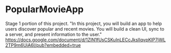 # PopularMovieApp

Stage 1 portion of this project.
"In this project, you will build an app to help users discover popular and recent movies. You will build a clean UI, 
sync to a server, and present information to the user."
https://docs.google.com/document/d/1ZlN1fUsCSKuInLECcJkslIqvpKlP7jWL2TP9m6UiA6I/pub?embedded=true
